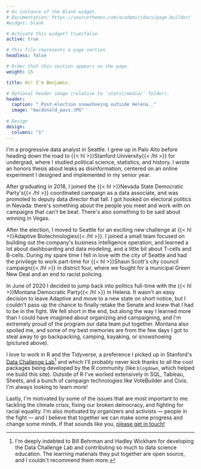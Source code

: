 ```yaml
---
# An instance of the Blank widget.
# Documentation: https://sourcethemes.com/academic/docs/page-builder/
#widget: blank

# Activate this widget? true/false
active: true

# This file represents a page section.
headless: false

# Order that this section appears on the page.
weight: 15

title: Hi! I'm Benjamin.

# Optional header image (relative to `static/media/` folder).
header:
  caption: "_Post-election snowshoeing outside Helena._"
  image: "macdonald_pass.JPG"
  
# Design 
design:
  columns: "1"
---
```


I'm a progressive data analyst in Seattle. I grew up in Palo Alto before heading down the road to {{< hl >}}Stanford University{{< /hl >}} for undergrad, where I studied political science, statistics, and history. I wrote an honors thesis about leaks as disinformation, centered on an online experiment I designed and implemented in my senior year. 

After graduating in 2018, I joined the {{< hl >}}Nevada State Democratic Party's{{< /hl >}} coordinated campaign as a data associate, and was promoted to deputy data director that fall. I got hooked on electoral politics in Nevada: there's something about the people you meet and work with on campaigns that can't be beat. There's also something to be said about winning in Vegas.

After the election, I moved to Seattle for an exciting new challenge at {{< hl >}}Adaptive Biotechnologies{{< /hl >}}. I joined a small team focused on building out the company's business intelligence operation, and learned a lot about dashboarding and data modeling, and a little bit about T-cells and B-cells. During my spare time I fell in love with the city of Seattle and had the privilege to work part-time for {{< hl >}}Shaun Scott's city council campaign{{< /hl >}} in district four, where we fought for a municipal Green New Deal and an end to racist policing. 

In June of 2020 I decided to jump back into politics full-time with the {{< hl >}}Montana Democratic Party{{< /hl >}} in Helena. It wasn't an easy decision to leave Adaptive and move to a new state on short notice, but I couldn't pass up the chance to finally retake the Senate and knew that I had to be in the fight. We fell short in the end, but along the way I learned more than I could have imagined about organizing and campaigning, and I'm extremely proud of the program our data team put together. Montana also spoiled me, and some of my best memories are from the few days I got to steal away to go backpacking, camping, kayaking, or snowshoeing (pictured above). 

I love to work in R and the Tidyverse, a preference I picked up in Stanford's [Data Challenge Lab](https://dcl-docs.stanford.edu/home/)[^1] and which I'll probably never kick thanks to all the cool packages being developed by the R community (like `blogdown`, which helped me build this site). Outside of R I've worked extensively in SQL, Tableau, Sheets, and a bunch of campaign technologies like VoteBuilder and Civis. I'm always looking to learn more! 

Lastly, I'm motivated by some of the issues that are most important to me: tackling the climate crisis, fixing our broken democracy, and fighting for racial equality. I'm also motivated by organizers and activists — people in the fight — and I believe that together we can make some progress and change some minds. If that sounds like you, [please get in touch!](mailto:bsorensen96@gmail.com)


[^1]: I'm deeply indebted to Bill Behrman and Hadley Wickham for developing the Data Challenge Lab and contributing so much to data science education. The learning materials they put together are open source, and I couldn't recommend them more.
